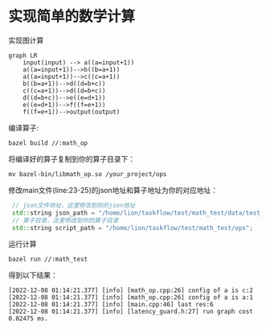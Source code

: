# 实现简单的数学计算

实现图计算

```mermaid
graph LR
    input(input) --> a((a=input+1))
    a((a=input+1))-->b((b=a+1))
    a((a=input+1))-->c((c=a+1))
    b((b=a+1))-->d((d=b+c))
    c((c=a+1))-->d((d=b+c))
    d((d=b+c))-->e((e=d+1))
    e((e=d+1))-->f((f=e+1))
    f((f=e+1))-->output(output)
```

编译算子:

```shell
bazel build //:math_op
```

将编译好的算子复制到你的算子目录下：

```shell
mv bazel-bin/libmath_op.so /your_project/ops
```

修改main文件(line:23-25)的json地址和算子地址为你的对应地址：

```c++
 // json文件地址，这里修改到你的json地址
 std::string json_path = "/home/lion/taskflow/test/math_test/data/test_json";
 // 算子目录，这里修改到你的算子目录
 std::string script_path = "/home/lion/taskflow/test/math_test/ops";
```

运行计算

```shell
bazel run //:math_test
```

得到以下结果：

```shell
[2022-12-08 01:14:21.377] [info] [math_op.cpp:26] config of a is c:2
[2022-12-08 01:14:21.377] [info] [math_op.cpp:26] config of a is a:1
[2022-12-08 01:14:21.377] [info] [main.cpp:46] last res:6
[2022-12-08 01:14:21.377] [info] [latency_guard.h:27] run graph cost 0.02475 ms.
```

